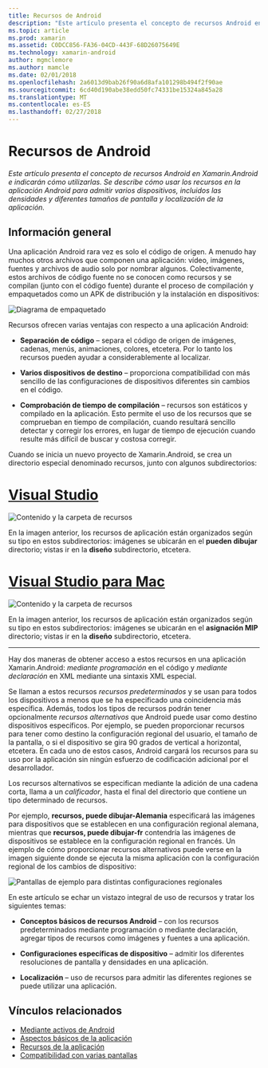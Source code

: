 ```yaml
---
title: Recursos de Android
description: "Este artículo presenta el concepto de recursos Android en Xamarin.Android e indicarán cómo utilizarlas. Se describe cómo usar los recursos en la aplicación Android para admitir varios dispositivos, incluidos las densidades y diferentes tamaños de pantalla y localización de la aplicación."
ms.topic: article
ms.prod: xamarin
ms.assetid: C0DCC856-FA36-04CD-443F-68D26075649E
ms.technology: xamarin-android
author: mgmclemore
ms.author: mamcle
ms.date: 02/01/2018
ms.openlocfilehash: 2a6013d9bab26f90a6d8afa101298b494f2f90ae
ms.sourcegitcommit: 6cd40d190abe38edd50fc74331be15324a845a28
ms.translationtype: MT
ms.contentlocale: es-ES
ms.lasthandoff: 02/27/2018
---
```

# <a name="android-resources"></a>Recursos de Android

_Este artículo presenta el concepto de recursos Android en Xamarin.Android e indicarán cómo utilizarlas. Se describe cómo usar los recursos en la aplicación Android para admitir varios dispositivos, incluidos las densidades y diferentes tamaños de pantalla y localización de la aplicación._

<a name="Overview" />

## <a name="overview"></a>Información general

Una aplicación Android rara vez es solo el código de origen. A menudo hay muchos otros archivos que componen una aplicación: vídeo, imágenes, fuentes y archivos de audio solo por nombrar algunos. Colectivamente, estos archivos de código fuente no se conocen como recursos y se compilan (junto con el código fuente) durante el proceso de compilación y empaquetados como un APK de distribución y la instalación en dispositivos:

![Diagrama de empaquetado](images/packaging-diagram.png)

Recursos ofrecen varias ventajas con respecto a una aplicación Android:

-  **Separación de código** &ndash; separa el código de origen de imágenes, cadenas, menús, animaciones, colores, etcetera. Por lo tanto los recursos pueden ayudar a considerablemente al localizar.

-  **Varios dispositivos de destino** &ndash; proporciona compatibilidad con más sencillo de las configuraciones de dispositivos diferentes sin cambios en el código.

-  **Comprobación de tiempo de compilación** &ndash; recursos son estáticos y compilado en la aplicación. Esto permite el uso de los recursos que se comprueban en tiempo de compilación, cuando resultará sencillo detectar y corregir los errores, en lugar de tiempo de ejecución cuando resulte más difícil de buscar y costosa corregir.

Cuando se inicia un nuevo proyecto de Xamarin.Android, se crea un directorio especial denominado recursos, junto con algunos subdirectorios:

# <a name="visual-studiotabvswin"></a>[Visual Studio](#tab/vswin)

![Contenido y la carpeta de recursos](images/resources-folder-vs.png)

En la imagen anterior, los recursos de aplicación están organizados según su tipo en estos subdirectorios: imágenes se ubicarán en el **pueden dibujar** directorio; vistas ir en la **diseño** subdirectorio, etcetera.
 
# <a name="visual-studio-for-mactabvsmac"></a>[Visual Studio para Mac](#tab/vsmac)

![Contenido y la carpeta de recursos](images/resources-folder-xs.png)

En la imagen anterior, los recursos de aplicación están organizados según su tipo en estos subdirectorios: imágenes se ubicarán en el **asignación MIP** directorio; vistas ir en la **diseño** subdirectorio, etcetera.
 
-----

Hay dos maneras de obtener acceso a estos recursos en una aplicación Xamarin.Android: *mediante programación* en el código y *mediante declaración* en XML mediante una sintaxis XML especial.

Se llaman a estos recursos *recursos predeterminados* y se usan para todos los dispositivos a menos que se ha especificado una coincidencia más específica. Además, todos los tipos de recursos podrán tener opcionalmente *recursos alternativos* que Android puede usar como destino dispositivos específicos. Por ejemplo, se pueden proporcionar recursos para tener como destino la configuración regional del usuario, el tamaño de la pantalla, o si el dispositivo se gira 90 grados de vertical a horizontal, etcetera. En cada uno de estos casos, Android cargará los recursos para su uso por la aplicación sin ningún esfuerzo de codificación adicional por el desarrollador.

Los recursos alternativos se especifican mediante la adición de una cadena corta, llama a un *calificador*, hasta el final del directorio que contiene un tipo determinado de recursos.

Por ejemplo, **recursos, puede dibujar-Alemania** especificará las imágenes para dispositivos que se establecen en una configuración regional alemana, mientras que **recursos, puede dibujar-fr** contendría las imágenes de dispositivos se establece en la configuración regional en francés. Un ejemplo de cómo proporcionar recursos alternativos puede verse en la imagen siguiente donde se ejecuta la misma aplicación con la configuración regional de los cambios de dispositivo:

![Pantallas de ejemplo para distintas configuraciones regionales](images/localized-screenshots.png)

En este artículo se echar un vistazo integral de uso de recursos y tratar los siguientes temas:

-  **Conceptos básicos de recursos Android** &ndash; con los recursos predeterminados mediante programación o mediante declaración, agregar tipos de recursos como imágenes y fuentes a una aplicación.

-  **Configuraciones específicas de dispositivo** &ndash; admitir los diferentes resoluciones de pantalla y densidades en una aplicación.

-  **Localización** &ndash; uso de recursos para admitir las diferentes regiones se puede utilizar una aplicación.


## <a name="related-links"></a>Vínculos relacionados

- [Mediante activos de Android](~/android/app-fundamentals/resources-in-android/android-assets.md)
- [Aspectos básicos de la aplicación](http://developer.android.com/guide/topics/fundamentals.html)
- [Recursos de la aplicación](http://developer.android.com/guide/topics/resources/index.html)
- [Compatibilidad con varias pantallas](http://developer.android.com/guide/practices/screens_support.html)
